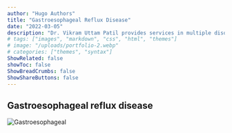 ```yaml
---
author: "Hugo Authors"
title: "Gastroesophageal Reflux Disease"
date: "2022-03-05"
description: "Dr. Vikram Uttam Patil provides services in multiple disorders"
# tags: ["images", "markdown", "css", "html", "themes"]
# image: "/uploads/portfolio-2.webp"
# categories: ["themes", "syntax"]
ShowRelated: false
showToc: false
ShowBreadCrumbs: false
ShowShareButtons: false
---
```


## Gastroesophageal reflux disease

![Gastroesophageal](/services/Gastroesophageal.png)
